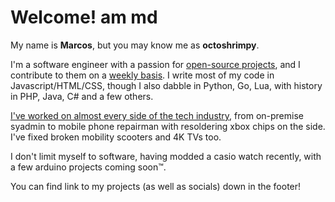 # Welcome! am md
My name is **Marcos**, but you may know me as **octoshrimpy**.

I'm a software engineer with a passion for [open-source projects](), and I contribute to them on a [weekly basis](). I write most of my code in Javascript/HTML/CSS, though I also dabble in Python, Go, Lua, with history in PHP, Java, C# and a few others.

[I've worked on almost every side of the tech industry](), from on-premise syadmin to mobile phone repairman with resoldering xbox chips on the side. I've fixed broken mobility scooters and 4K TVs too.

I don't limit myself to software, having modded a casio watch recently, with a few arduino projects coming soon™.


You can find link to my projects (as well as socials) down in the footer!